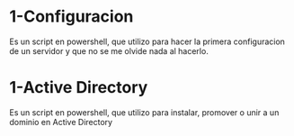 # 1-Configuracion

Es un script en powershell, que utilizo para hacer la primera configuracion de un servidor y que no se me olvide nada al hacerlo.

# 1-Active Directory

Es un script en powershell, que utilizo para instalar, promover o unir a un dominio en Active Directory
